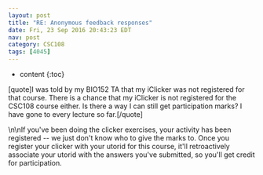 ```yaml
---
layout: post
title: "RE: Anonymous feedback responses"
date: Fri, 23 Sep 2016 20:43:23 EDT
nav: post
category: CSC108
tags: [4045]
---
```


* content
{:toc}

[quote]I was told by my BIO152 TA that my iClicker was not registered for that course.  There is a chance that my iClicker is not registered for the CSC108 course either.  Is there a way I can still get participation marks? I have gone to every lecture so far.[/quote]
<!-- more -->
<p>\n\nIf you've been doing the clicker exercises, your activity has been registered -- we just don't know who to give the marks to. Once you register your clicker with your utorid for this course, it'll retroactively associate your utorid with the answers you've submitted, so you'll get credit for participation.</p>
